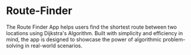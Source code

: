 # Route-Finder
The Route Finder App helps users find the shortest route between two locations using Dijkstra's Algorithm. Built with simplicity and efficiency in mind, the app is designed to showcase the power of algorithmic problem-solving in real-world scenarios.

